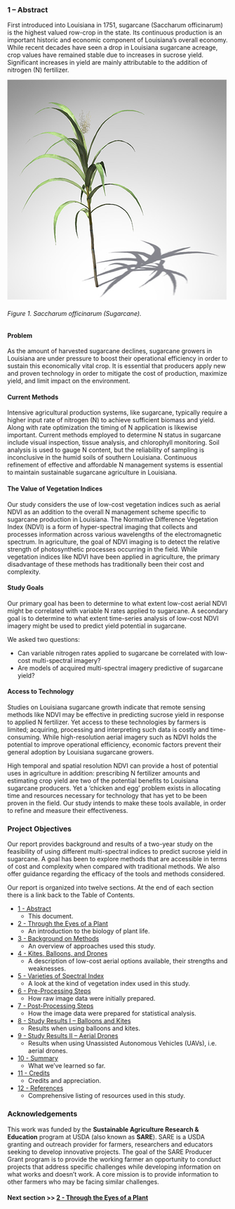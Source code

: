 
### 1 – Abstract

First introduced into Louisiana in 1751, sugarcane (Saccharum officinarum) is the highest valued row-crop in the state. Its continuous production is an important historic and economic component of Louisiana’s overall economy. While recent decades have seen a drop in Louisiana sugarcane acreage, crop values have remained stable due to increases in sucrose yield. Significant increases in yield are mainly attributable to the addition of nitrogen (N) fertilizer.

![](images/sugar_cane.png)
###### Figure 1. Saccharum officinarum (Sugarcane).

#### Problem
As the amount of harvested sugarcane declines, sugarcane growers in Louisiana are under pressure to boost their operational efficiency in order to sustain this economically vital crop. It is essential that producers apply new and proven technology in order to mitigate the cost of production, maximize yield, and limit impact on the environment.

#### Current Methods
Intensive agricultural production systems, like sugarcane, typically require a higher input rate of nitrogen (N) to achieve sufficient biomass and yield. Along with rate optimization the timing of N application is likewise important. Current methods employed to determine N status in sugarcane include visual inspection, tissue analysis, and chlorophyll monitoring. Soil analysis is used to gauge N content, but the reliability of sampling is inconclusive in the humid soils of southern Louisiana. Continuous refinement of effective and affordable N management systems is essential to maintain sustainable sugarcane agriculture in Louisiana.

#### The Value of Vegetation Indices
Our study considers the use of low-cost vegetation indices such as aerial NDVI as an addition to the overall N management scheme specific to sugarcane production in Louisiana. The Normative Difference Vegetation Index (NDVI) is a form of hyper-spectral imaging that collects and processes information across various wavelengths of the electromagnetic spectrum. In agriculture, the goal of NDVI imaging is to detect the relative strength of photosynthetic processes occurring in the field. While vegetation indices like NDVI have been applied in agriculture, the primary disadvantage of these methods has traditionally been their cost and complexity. 

#### Study Goals
Our primary goal has been to determine to what extent low-cost aerial NDVI might be correlated with variable N rates applied to sugarcane. A secondary goal is to determine to what extent time-series analysis of low-cost NDVI imagery might be used to predict yield potential in sugarcane.

We asked two questions: 

* Can variable nitrogen rates applied to sugarcane be correlated with low-cost multi-spectral imagery?
* Are models of acquired multi-spectral imagery predictive of sugarcane yield?

#### Access to Technology
Studies on Louisiana sugarcane growth indicate that remote sensing methods like NDVI may be effective in predicting sucrose yield in response to applied N fertilizer. Yet access to these technologies by farmers is limited; acquiring, processing and interpreting such data is costly and time-consuming. While high-resolution aerial imagery such as NDVI holds the potential to improve operational efficiency, economic factors prevent their general adoption by Louisiana sugarcane growers.

High temporal and spatial resolution NDVI can provide a host of potential uses in agriculture in addition: prescribing N fertilizer amounts and estimating crop yield are two of the potential benefits to Louisiana sugarcane producers. Yet a ‘chicken and egg’ problem exists in allocating time and resources necessary for technology that has yet to be been proven in the field. Our study intends to make these tools available, in order to refine and measure their effectiveness.

### Project Objectives
Our report provides background and results of a two-year study on the feasibility of using different multi-spectral indices to predict sucrose yield in sugarcane. A goal has been to explore methods that are accessible in terms of cost and complexity when compared with traditional methods. We also offer guidance regarding the efficacy of the tools and methods considered.

Our report is organized into twelve sections. At the end of each section there is a link back to the Table of Contents.

* [1 - Abstract](abstract.md) 
    * This document.
* [2 - Through the Eyes of a Plant](how_plants_see.md)
    * An introduction to the biology of plant life. 
* [3 - Background on Methods](study_methods.md)
    * An overview of approaches used this study. 
* [4 - Kites, Balloons, and Drones](kites_balloons_drones.md)
    * A description of low-cost aerial options available, their strengths and weaknesses.
* [5 - Varieties of Spectral Index](spectral_indices.md)
    * A look at the kind of vegetation index used in this study.
* [6 - Pre-Processing Steps](pre_processing_steps.md)
    * How raw image data were initially prepared.
* [7 - Post-Processing Steps](post_pricessing_steps.md)
    * How the image data were prepared for statistical analysis.
* [8 - Study Results I – Balloons and Kites](study_results_balloons.md)
    * Results when using balloons and kites.
* [9 - Study Results II – Aerial Drones](study_results_drones.md)
    * Results when using Unassisted Autonomous Vehicles (UAVs), i.e. aerial drones. 
* [10 - Summary](summary.md)
    * What we’ve learned so far.
* [11 - Credits](credits.md)
    * Credits and appreciation. 
* [12 - References](references.md)
    * Comprehensive listing of resources used in this study.
    
### Acknowledgements
This work was funded by the __Sustainable Agriculture Research & Education__ program at USDA (also known as __SARE__). 
SARE is a USDA granting and outreach provider for farmers, researchers and educators seeking to develop innovative
projects. The goal of the SARE Producer Grant program is to provide the working farmer an opportunity to conduct projects 
that address specific challenges while developing information on what works and doesn’t work. A core mission is to provide 
information to other farmers who may be facing similar challenges.

#### Next section >> [2 - Through the Eyes of a Plant](how_plants_see.md)